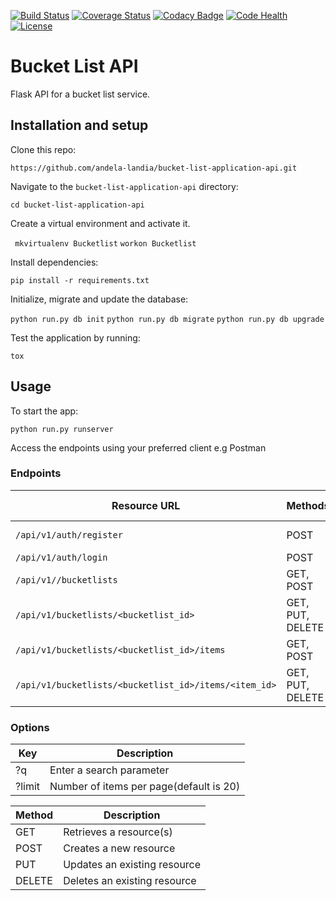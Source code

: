 [![Build Status](https://travis-ci.org/andela-landia/bucket-list-application-api.svg?branch=develop)](https://travis-ci.org/andela-landia/bucket-list-application-api)
[![Coverage Status](https://coveralls.io/repos/github/andela-landia/bucket-list-application-api/badge.svg?branch=develop)](https://coveralls.io/github/andela-landia/bucket-list-application-api?branch=develop)
[![Codacy Badge](https://api.codacy.com/project/badge/Grade/251f29933e7d47dca535a64221b3f1f7)](https://www.codacy.com/app/loice-andia/bucket-list-application-api_2?utm_source=github.com&amp;utm_medium=referral&amp;utm_content=andela-landia/bucket-list-application-api&amp;utm_campaign=Badge_Grade)
[![Code Health](https://landscape.io/github/andela-landia/bucket-list-application-api/develop/landscape.svg?style=flat)](https://landscape.io/github/andela-landia/bucket-list-application-api/develop)
[![License](http://img.shields.io/:license-mit-blue.svg)](http://doge.mit-license.org)
# Bucket List API
Flask API for a bucket list service.

## Installation and setup

Clone this repo:

` https://github.com/andela-landia/bucket-list-application-api.git ` 

Navigate to the `bucket-list-application-api` directory:

` cd bucket-list-application-api ` 

Create a virtual environment and activate it.

` mkvirtualenv Bucketlist`
` workon Bucketlist `

Install dependencies:

` pip install -r requirements.txt `

Initialize, migrate and update the database:

` python run.py db init `
` python run.py db migrate `
` python run.py db upgrade `

Test the application by running:

` tox ` 

## Usage

To start the app:

` python run.py runserver `

Access the endpoints using your preferred client e.g Postman

### Endpoints

| Resource URL | Methods | Description | Requires Token |
| -------- | ------------- | --------- |--------------- |
| `/api/v1/auth/register` | POST  | User registration | FALSE |
| `/api/v1/auth/login` | POST | User login | FALSE |
| `/api/v1//bucketlists` | GET, POST | A user's bucket lists | TRUE |
| `/api/v1/bucketlists/<bucketlist_id>` | GET, PUT, DELETE | A single bucket list | TRUE |
| `/api/v1/bucketlists/<bucketlist_id>/items` | GET, POST | Items in a bucket list | TRUE |
| `/api/v1/bucketlists/<bucketlist_id>/items/<item_id>` | GET, PUT, DELETE | A single bucket list item | TRUE |

### Options

| Key | Description|
|-----| -----------|
| ?q | Enter a search parameter |
| ?limit | Number of items per page(default is 20) |

| Method | Description |
|------- | ----------- |
| GET | Retrieves a resource(s) |
| POST | Creates a new resource |
| PUT | Updates an existing resource |
| DELETE | Deletes an existing resource |
